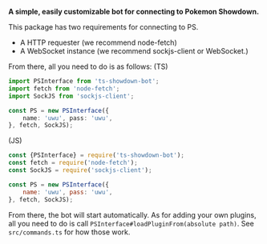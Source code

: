 **A simple, easily customizable bot for connecting to Pokemon Showdown.**

This package has two requirements for connecting to PS.
- A HTTP requester (we recommend node-fetch)
- A WebSocket instance (we recommend sockjs-client or WebSocket.)

From there, all you need to do is as follows:
(TS)
```ts
import PSInterface from 'ts-showdown-bot';
import fetch from 'node-fetch';
import SockJS from 'sockjs-client';

const PS = new PSInterface({
    name: 'uwu', pass: 'uwu',
}, fetch, SockJS);
```
(JS)
```js
const {PSInterface} = require('ts-showdown-bot');
const fetch = require('node-fetch');
const SockJS = require('sockjs-client');

const PS = new PSInterface({
    name: 'uwu', pass: 'uwu',
}, fetch, SockJS);
```

From there, the bot will start automatically. 
As for adding your own plugins, all you need to do is call `PSInterface#loadPluginFrom(absolute path)`.
See `src/commands.ts` for how those work.